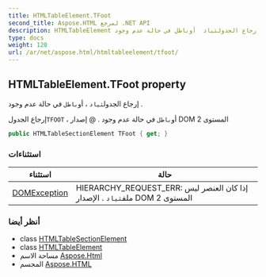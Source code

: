 ```yaml
---
title: HTMLTableElement.TFoot
second_title: Aspose.HTML لمرجع .NET API
description: HTMLTableElement ملكية. إرجاع الجدولثياد  أوباطل في حالة عدم وجود .
type: docs
weight: 120
url: /ar/net/aspose.html/htmltableelement/tfoot/
---
```

## HTMLTableElement.TFoot property

إرجاع الجدول`ثياد` ، أو`باطل` في حالة عدم وجود .

إرجاع الجدول`TFOOT` ، أو`باطل` في حالة عدم وجود . @ إصدار DOM المستوى 2

```csharp
public HTMLTableSectionElement TFoot { get; }
```

### استثناءات

| استثناء | حالة |
| --- | --- |
| [DOMException](../../../aspose.html.dom/domexception/) | HIERARCHY_REQUEST_ERR: إذا كان العنصر ليس ملف`ثياد` . الإصدار DOM المستوى 2 |

### أنظر أيضا

* class [HTMLTableSectionElement](../../htmltablesectionelement/)
* class [HTMLTableElement](../)
* مساحة الاسم [Aspose.Html](../../htmltableelement/)
* المجسم [Aspose.HTML](../../../)


